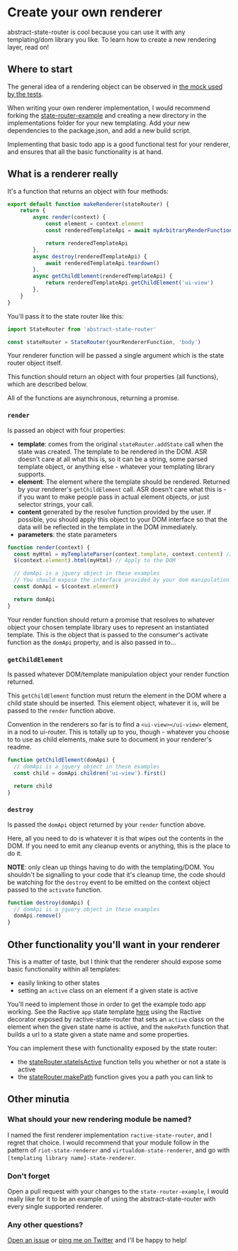 # Create your own renderer

abstract-state-router is cool because you can use it with any templating/dom library you like.  To learn how to create a new rendering layer, read on!

## Where to start

The general idea of a rendering object can be observed in [the mock used by the tests](https://github.com/TehShrike/abstract-state-router/blob/master/test/helpers/renderer-mock.js#L21).

When writing your own renderer implementation, I would recommend forking the [state-router-example](https://github.com/TehShrike/state-router-example) and creating a new directory in the implementations folder for your new templating.  Add your new dependencies to the package.json, and add a new build script.

Implementing that basic todo app is a good functional test for your renderer, and ensures that all the basic functionality is at hand.

## What is a renderer really

It's a function that returns an object with four methods:

```js
export default function makeRenderer(stateRouter) {
	return {
		async render(context) {
			const element = context.element
			const renderedTemplateApi = await myArbitraryRenderFunction(element)

			return renderedTemplateApi
		},
		async destroy(renderedTemplateApi) {
			await renderedTemplateApi.teardown()
		},
		async getChildElement(renderedTemplateApi) {
			return renderedTemplateApi.getChildElement('ui-view')
		},
	}
}
```

You'll pass it to the state router like this:

```js
import StateRouter from 'abstract-state-router'

const stateRouter = StateRouter(yourRendererFunction, 'body')
```

Your renderer function will be passed a single argument which is the state router object itself.

This function should return an object with four properties (all functions), which are described below.

All of the functions are asynchronous, returning a promise.

### `render`

Is passed an object with four properties:

- **template**: comes from the original `stateRouter.addState` call when the state was created.  The template to be rendered in the DOM.  ASR doesn't care at all what this is, so it can be a string, some parsed template object, or anything else - whatever your templating library supports.
- **element**: The element where the template should be rendered.  Returned by your renderer's `getChildElement` call.  ASR doesn't care what this is - if you want to make people pass in actual element objects, or just selector strings, your call.
- **content** generated by the resolve function provided by the user.  If possible, you should apply this object to your DOM interface so that the data will be reflected in the template in the DOM immediately.
- **parameters**: the state parameters

```js
function render(context) {
  const myHtml = myTemplateParser(context.template, context.content) // Compile template and content
  $(context.element).html(myHtml) // Apply to the DOM

  // domApi is a jquery object in these examples
  // You should expose the interface provided by your dom manipulation library of choice
  const domApi = $(context.element)

  return domApi
}
```

Your render function should return a promise that resolves to whatever object your chosen template library uses to represent an instantiated template.  This is the object that is passed to the consumer's activate function as the `domApi` property, and is also passed in to...

### `getChildElement`

Is passed whatever DOM/template manipulation object your render function returned.

This `getChildElement` function must return the element in the DOM where a child state should be inserted.  This element object, whatever it is, will be passed to the `render` function above.

Convention in the renderers so far is to find a `<ui-view></ui-view>` element, in a nod to ui-router.  This is totally up to you, though - whatever you choose to to use as child elements, make sure to document in your renderer's readme.

```js
function getChildElement(domApi) {
  // domApi is a jquery object in these examples
  const child = domApi.children('ui-view').first()

  return child
}
```

### `destroy`

Is passed the `domApi` object returned by your `render` function above.

Here, all you need to do is whatever it is that wipes out the contents in the DOM.  If you need to emit any cleanup events or anything, this is the place to do it.

**NOTE**: only clean up things having to do with the templating/DOM.  You shouldn't be signalling to your code that it's cleanup time, the code should be watching for the `destroy` event to be emitted on the context object passed to the `activate` function.

```js
function destroy(domApi) {
  // domApi is a jquery object in these examples
  domApi.remove()
}
```

## Other functionality you'll want in your renderer

This is a matter of taste, but I think that the renderer should expose some basic functionality within all templates:

- easily linking to other states
- setting an `active` class on an element if a given state is active

You'll need to implement those in order to get the example todo app working.  See the Ractive `app` state template [here](https://github.com/TehShrike/state-router-example/blob/master/implementations/ractive/app/app.html#L5-L7) using the Ractive decorator exposed by ractive-state-router that sets an `active` class on the element when the given state name is active, and the `makePath` function that builds a url to a state given a state name and some properties.

You can implement these with functionality exposed by the state router:

- the [stateRouter.stateIsActive](https://github.com/TehShrike/abstract-state-router#staterouterstateisactivestatename-stateparameters) function tells you whether or not a state is active
- the [stateRouter.makePath](https://github.com/TehShrike/abstract-state-router#stateroutermakepathstatename-stateparameters) function gives you a path you can link to

## Other minutia

### What should your new rendering module be named?

I named the first renderer implementation `ractive-state-router`, and I regret that choice.  I would recommend that your module follow in the pattern of `riot-state-renderer` and `virtualdom-state-renderer`, and go with `[templating library name]-state-renderer`.

### Don't forget

Open a pull request with your changes to the `state-router-example`, I would really like for it to be an example of using the abstract-state-router with every single supported renderer.

### Any other questions?

[Open an issue](https://github.com/TehShrike/abstract-state-router/issues) or [ping me on Twitter](https://twitter.com/TehShrike) and I'll be happy to help!
